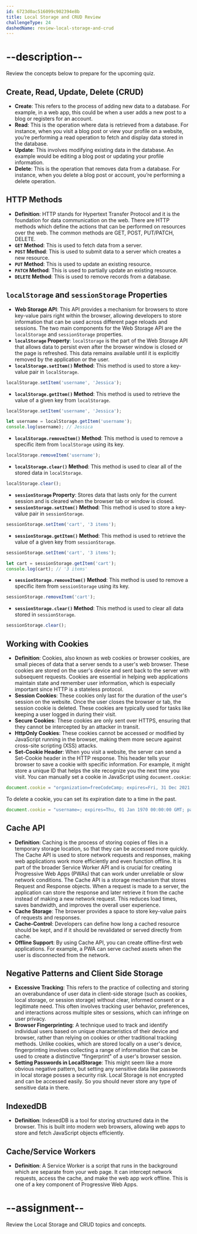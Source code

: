 ```yaml
---
id: 6723d0ac516099c902394e8b
title: Local Storage and CRUD Review
challengeType: 24
dashedName: review-local-storage-and-crud
---
```


# --description--

Review the concepts below to prepare for the upcoming quiz.

## Create, Read, Update, Delete (CRUD)

- **Create**: This refers to the process of adding new data to a database. For example, in a web app, this could be when a user adds a new post to a blog or registers for an account.
- **Read**: This is the operation where data is retrieved from a database. For instance, when you visit a blog post or view your profile on a website, you’re performing a read operation to fetch and display data stored in the database.
- **Update**: This involves modifying existing data in the database. An example would be editing a blog post or updating your profile information.
- **Delete**: This is the operation that removes data from a database. For instance, when you delete a blog post or account, you’re performing a delete operation.

## HTTP Methods

- **Definition**: HTTP stands for Hypertext Transfer Protocol and it is the foundation for data communication on the web. There are HTTP methods which define the actions that can be performed on resources over the web. The common methods are GET, POST, PUT/PATCH, DELETE.
- **`GET` Method**: This is used to fetch data from a server. 
- **`POST` Method**: This is used to submit data to a server which creates a new resource.
- **`PUT` Method**: This is used to update an existing resource.
- **`PATCH` Method**: This is used to partially update an existing resource. 
- **`DELETE` Method**: This is used to remove records from a database. 

## `localStorage` and `sessionStorage` Properties

- **Web Storage API**: This API provides a mechanism for browsers to store key-value pairs right within the browser, allowing developers to store information that can be used across different page reloads and sessions. The two main components for the Web Storage API are the `localStorage` and `sessionStorage` properties.
- **`localStorage` Property**: `localStorage` is the part of the Web Storage API that allows data to persist even after the browser window is closed or the page is refreshed. This data remains available until it is explicitly removed by the application or the user.
- **`localStorage.setItem()` Method**: This method is used to store a key-value pair in `localStorage`.

```js
localStorage.setItem('username', 'Jessica');
```

- **`localStorage.getItem()` Method**: This method is used to retrieve the value of a given key from `localStorage`.

```js
localStorage.setItem('username', 'Jessica');

let username = localStorage.getItem('username');
console.log(username); // Jessica
```

- **`localStorage.removeItem()` Method**: This method is used to remove a specific item from `localStorage` using its key.

```js
localStorage.removeItem('username');
```

- **`localStorage.clear()` Method**: This method is used to clear all of the stored data in `localStorage`.

```js
localStorage.clear();
```

- **`sessionStorage` Property**: Stores data that lasts only for the current session and is cleared when the browser tab or window is closed.
- **`sessionStorage.setItem()` Method**: This method is used to store a key-value pair in `sessionStorage`.

```js
sessionStorage.setItem('cart', '3 items');
```

- **`sessionStorage.getItem()` Method**: This method is used to retrieve the value of a given key from `sessionStorage`.

```js
sessionStorage.setItem('cart', '3 items');

let cart = sessionStorage.getItem('cart');
console.log(cart); // '3 items'
```

- **`sessionStorage.removeItem()` Method**: This method is used to remove a specific item from `sessionStorage` using its key.

```js
sessionStorage.removeItem('cart');
```

- **`sessionStorage.clear()` Method**: This method is used to clear all data stored in `sessionStorage`.

```js
sessionStorage.clear();
```

## Working with Cookies 

- **Definition**: Cookies, also known as web cookies or browser cookies, are small pieces of data that a server sends to a user's web browser. These cookies are stored on the user's device and sent back to the server with subsequent requests. Cookies are essential in helping web applications maintain state and remember user information, which is especially important since HTTP is a stateless protocol.
- **Session Cookies**: These cookies only last for the duration of the user's session on the website. Once the user closes the browser or tab, the session cookie is deleted. These cookies are typically used for tasks like keeping a user logged in during their visit.
- **Secure Cookies**: These cookies are only sent over HTTPS, ensuring that they cannot be intercepted by an attacker in transit.
- **HttpOnly Cookies**: These cookies cannot be accessed or modified by JavaScript running in the browser, making them more secure against cross-site scripting (XSS) attacks.
- **Set-Cookie Header**: When you visit a website, the server can send a Set-Cookie header in the HTTP response. This header tells your browser to save a cookie with specific information. For example, it might store a unique ID that helps the site recognize you the next time you visit.
You can manually set a cookie in JavaScript using `document.cookie`:

```js
document.cookie = "organization=freeCodeCamp; expires=Fri, 31 Dec 2021 23:59:59 GMT; path=/";
```

To delete a cookie, you can set its expiration date to a time in the past.

```js
document.cookie = "username=; expires=Thu, 01 Jan 1970 00:00:00 GMT; path=/";
```

## Cache API

- **Definition**: Caching is the process of storing copies of files in a temporary storage location, so that they can be accessed more quickly.  The Cache API is used to store network requests and responses, making web applications work more efficiently and even function offline. It is part of the broader Service Worker API and is crucial for creating Progressive Web Apps (PWAs) that can work under unreliable or slow network conditions.
The Cache API is a storage mechanism that stores Request and Response objects. When a request is made to a server, the application can store the response and later retrieve it from the cache instead of making a new network request. This reduces load times, saves bandwidth, and improves the overall user experience.
- **Cache Storage**: The browser provides a space to store key-value pairs of requests and responses.
- **Cache-Control**: Developers can define how long a cached resource should be kept, and if it should be revalidated or served directly from cache.
- **Offline Support**: By using Cache API, you can create offline-first web applications. For example, a PWA can serve cached assets when the user is disconnected from the network.

## Negative Patterns and Client Side Storage 

- **Excessive Tracking**: This refers to the practice of collecting and storing an overabundance of user data in client-side storage (such as cookies, local storage, or session storage) without clear, informed consent or a legitimate need. This often involves tracking user behavior, preferences, and interactions across multiple sites or sessions, which can infringe on user privacy. 
- **Browser Fingerprinting**: A technique used to track and identify individual users based on unique characteristics of their device and browser, rather than relying on cookies or other traditional tracking methods. Unlike cookies, which are stored locally on a user's device, fingerprinting involves collecting a range of information that can be used to create a distinctive "fingerprint" of a user's browser session. 
- **Setting Passwords in LocalStorage**: This might seem like a more obvious negative pattern, but setting any sensitive data like passwords in local storage posses a security risk.
Local Storage is not encrypted and can be accessed easily. So you should never store any type of sensitive data in there.

## IndexedDB

- **Definition**: IndexedDB is a tool for storing structured data in the browser. This is built into modern web browsers, allowing web apps to store and fetch JavaScript objects efficiently. 

## Cache/Service Workers

- **Definition**: A Service Worker is a script that runs in the background which are separate from your web page. It can intercept network requests, access the cache, and make the web app work offline. This is one of a key component of Progressive Web Apps.

# --assignment--

Review the Local Storage and CRUD topics and concepts.
